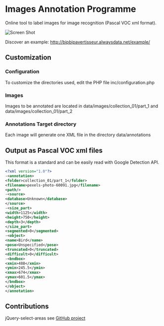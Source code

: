 # Images Annotation Programme
Online tool to label images for image recognition (Pascal VOC xml format).

![Screen Shot](http://bipbipavertisseur.alwaysdata.net/example/images/screen_shot_1.jpg)

Discover an example: http://bipbipavertisseur.alwaysdata.net/example/

## Customization

### Configuration
To customize the directories used, edit the PHP file inc/configuration.php

### Images
Images to be annotated are located in data/images/collection_01/part_1 and data/images/collection_01/part_2

### Annotations Target directory 
Each image will generate one XML file in the directory data/annotations

## Output as Pascal VOC xml files

This format is a standard and can be easily read with Google Detection API.

```xml
<?xml version="1.0"?>
-<annotation>
<folder>collection_01/part_1</folder>
<filename>pexels-photo-60091.jpg</filename>
<path/>
-<source>
<database>Unknown</database>
</source>
-<size_part>
<width>1125</width>
<height>750</height>
<depth>3</depth>
</size_part>
<segmented>0</segmented>
-<object>
<name>Bird</name>
<pose>Unspecified</pose>
<truncated>0</truncated>
<difficult>0</difficult>
-<bndbox>
<xmin>488</xmin>
<ymin>245.5</ymin>
<xmax>674</xmax>
<ymax>601.5</ymax>
</bndbox>
</object>
</annotation>
```

## Contributions

jQuery-select-areas see [GitHub project](https://github.com/360Learning/jquery-select-areas)

